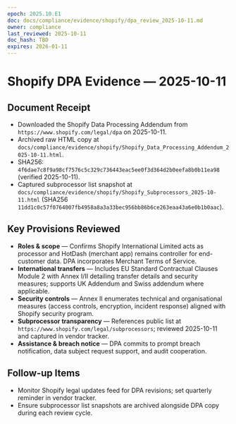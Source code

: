 ```yaml
---
epoch: 2025.10.E1
doc: docs/compliance/evidence/shopify/dpa_review_2025-10-11.md
owner: compliance
last_reviewed: 2025-10-11
doc_hash: TBD
expires: 2026-01-11
---
```

# Shopify DPA Evidence — 2025-10-11

## Document Receipt
- Downloaded the Shopify Data Processing Addendum from `https://www.shopify.com/legal/dpa` on 2025-10-11.
- Archived raw HTML copy at `docs/compliance/evidence/shopify/Shopify_Data_Processing_Addendum_2025-10-11.html`.
- SHA256: `4f6dae7c8f9a98cf7576c5c329c736443eac5ee0f3d364d2b0eefa8b0b11ea98` (verified 2025-10-11).
- Captured subprocessor list snapshot at `docs/compliance/evidence/shopify/Shopify_Subprocessors_2025-10-11.html` (SHA256 `11dd1c0c57f0764007fb4958a8a3a33bec956bb86b6ce263eaa43a6e0b1b0aac`).

## Key Provisions Reviewed
- **Roles & scope** — Confirms Shopify International Limited acts as processor and HotDash (merchant app) remains controller for end-customer data. DPA incorporates Merchant Terms of Service.
- **International transfers** — Includes EU Standard Contractual Clauses Module 2 with Annex I/II detailing transfer details and security measures; supports UK Addendum and Swiss addendum where applicable.
- **Security controls** — Annex II enumerates technical and organisational measures (access controls, encryption, incident response) aligned with Shopify security program.
- **Subprocessor transparency** — References public list at `https://www.shopify.com/legal/subprocessors`; reviewed 2025-10-11 and captured in vendor tracker.
- **Assistance & breach notice** — DPA commits to prompt breach notification, data subject request support, and audit cooperation.

## Follow-up Items
- Monitor Shopify legal updates feed for DPA revisions; set quarterly reminder in vendor tracker.
- Ensure subprocessor list snapshots are archived alongside DPA copy during each review cycle.
